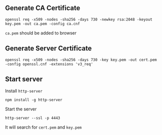 ## Generate CA Certificate
```
openssl req -x509 -nodes -sha256 -days 730 -newkey rsa:2048 -keyout key.pem -out ca.pem -config ca.cnf
```
`ca.pem` should be added to browser 

## Generate Server Certificate
```
openssl req -x509 -nodes -sha256 -days 730 -key key.pem -out cert.pem -config openssl.cnf -extensions 'v3_req'
```

## Start server
Install `http-server`
```
npm install -g http-server
```

Start the server
```
http-server --ssl -p 4443
```
It will search for `cert.pem` and `key.pem`
